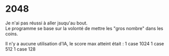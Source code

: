 # 2048
Je n'ai pas réussi à aller jsuqu'au bout.  
Le programme se base sur la volonté de mettre les "gros nombre" dans les coins.  
  
Il n'y a aucune utilisation d'IA, le score max atteint était :
	1 case 1024
	1 case 512
	1 case 128
